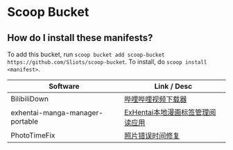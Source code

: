 # Scoop Bucket

<!-- Uncomment the following line after replacing placeholders -->
<!-- [![Tests](https://github.com/Sliots/scoop-bucket/actions/workflows/ci.yml/badge.svg)](https://github.com/Sliots/scoop-bucket/actions/workflows/ci.yml) [![Excavator](https://github.com/Sliots/scoop-bucket/actions/workflows/excavator.yml/badge.svg)](https://github.com/Sliots/scoop-bucket/actions/workflows/excavator.yml) -->

How do I install these manifests?
---------------------------------

To add this bucket, run `scoop bucket add scoop-bucket https://github.com/Sliots/scoop-bucket`. To install, do `scoop install <manifest>`.


| Software | Link / Desc |
| --- | --- |
| BilibiliDown | [哔哩哔哩视频下载器](https://github.com/nICEnnnnnnnLee/BilibiliDown) |
| exhentai-manga-manager-portable | [ExHentai本地漫画标签管理阅读应用](https://github.com/SchneeHertz/exhentai-manga-manager) |
| PhotoTimeFix | [照片错误时间修复](https://github.com/Cryolitia/PhotoTimeFix) |
